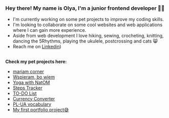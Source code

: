 
### Hey there! My name is Olya, I'm a junior frontend developer 👩‍💻

+ I'm currently working on some pet projects to improve my coding skills.
+ I'm looking to collaborate on some cool websites and web applications where I can gain more experience.
+ Aside from web development I love hiking, sewing, crocheting, knitting, dancing the 5Rhythms, playing the ukulele, postcrossing and cats 😸
+ Reach me on [Linkedin](https://www.linkedin.com/in/olha-ponomarova))
##
**Check my pet projects here:**
   - [mariam corner](https://www.mariamcorner.com.ua/)
   - [Wspieram, bo wiem](https://wspieram-bo-wiem.pl/)
   - [Yoga with NatOM](https://jogaznatom.netlify.app/)
   - [Steps Tracker](https://steps-tracker-pp3.netlify.app/)
   - [TO-DO List](https://react-to-do-list-pp2.netlify.app)
   - [Currency Converter](https://currency-converter-pp1.netlify.app)
   - [PL-UA vocabulary](https://pl-ua-vocabulary-with-flashcards.netlify.app/)   
   - [My first portfolio project:sweat_smile:](https://maryna-kambur-artist-portfolio.netlify.app/)

